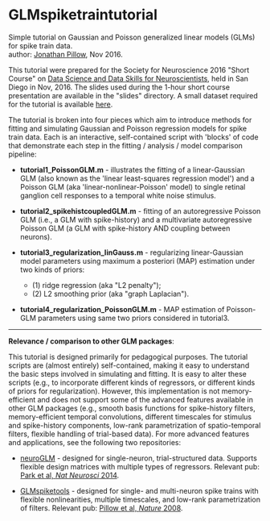 # GLMspiketraintutorial
Simple tutorial on Gaussian and Poisson generalized linear models (GLMs) for spike train data.  
author: [Jonathan Pillow](http://pillowlab.princeton.edu), Nov 2016.

This tutorial were prepared for the Society for Neuroscience 2016
"Short Course" on
[Data Science and Data Skills for Neuroscientists](http://www.stat.ucla.edu/~akfletcher/WebSfN.htm),
held in San Diego in Nov, 2016.  The slides used during the 1-hour
short course presentation are available in the "slides"
directory. A small dataset required for the tutorial is available
[here](https://pillowlab.princeton.edu/data/data_RGCs.zip).

The tutorial is broken into four pieces which aim to introduce methods
for fitting and simulating Gaussian and Poisson regression models for
spike train data. Each is an interactive, self-contained script with
'blocks' of code that demonstrate each step in the fitting / analysis
/ model comparison pipeline:

* **tutorial1_PoissonGLM.m** - illustrates the fitting of a
linear-Gaussian GLM (also known as the 'linear least-squares
regression model') and a Poisson GLM (aka 'linear-nonlinear-Poisson'
model) to single retinal ganglion cell responses to a temporal white
noise stimulus.

* **tutorial2_spikehistcoupledGLM.m** - fitting of an autoregressive
Poisson GLM (i.e., a GLM with spike-history) and a multivariate
autoregressive Poisson GLM (a GLM with spike-history AND coupling
between neurons).

* **tutorial3_regularization_linGauss.m** - regularizing
  linear-Gaussian model  parameters using maximum a posteriori (MAP)
  estimation under two kinds of priors:
  - (1) ridge regression (aka  "L2 penalty"); 
  - (2) L2 smoothing prior (aka "graph Laplacian").  


* **tutorial4_regularization_PoissonGLM.m** - MAP estimation of
  Poisson-GLM parameters using same two priors considered in
  tutorial3.


------------

**Relevance / comparison to other GLM packages**:

This tutorial is designed primarily for pedagogical purposes. The
tutorial scripts are (almost entirely) self-contained, making it easy
to understand the basic steps involved in simulating and fitting. It
is easy to alter these scripts (e.g., to incorporate different kinds
of regressors, or different kinds of priors for
regularization). However, this implementation is not memory-efficient
and does not support some of the advanced features available in other
GLM packages (e.g., smooth basis functions for spike-history filters,
memory-efficient temporal convolutions, different timescales for
stimulus and spike-history components, low-rank parametrization of
spatio-temporal filters, flexible handling of trial-based data).  For
more advanced features and applications, see the following two
repositories:

- [neuroGLM](http://pillowlab.princeton.edu/code_neuroGLM.html) -
  designed for single-neuron, trial-structured data. Supports flexible design matrices with multiple types of
  regressors. Relevant pub: [Park et al, *Nat Neurosci* 2014](http://pillowlab.princeton.edu/pubs/abs_ParkI_NN14.html).

- [GLMspiketools](http://pillowlab.princeton.edu/code_GLM.html) -
  designed for single- and multi-neuron spike trains with flexible
  nonlinearities, multiple timescales, and low-rank parametrization of
  filters.  Relevant pub: [Pillow et al, *Nature* 2008](http://pillowlab.princeton.edu/pubs/abs_Pillow08_nature.html).

